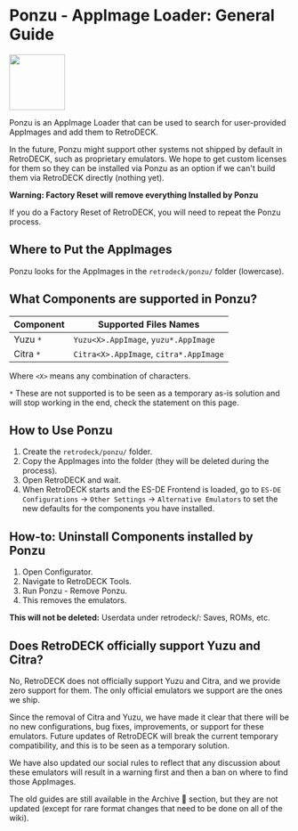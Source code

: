 # Ponzu - AppImage Loader: General Guide

<img src="../../../wiki_images/logos/ponzu-logo.png" width="100">

Ponzu is an AppImage Loader that can be used to search for user-provided AppImages and add them to RetroDECK.

In the future, Ponzu might support other systems not shipped by default in RetroDECK, such as proprietary emulators. We hope to get custom licenses for them so they can be installed via Ponzu as an option if we can't build them via RetroDECK directly (nothing yet).

**Warning: Factory Reset will remove everything Installed by Ponzu**

If you do a Factory Reset of RetroDECK, you will need to repeat the Ponzu process.

## Where to Put the AppImages

Ponzu looks for the AppImages in the `retrodeck/ponzu/` folder (lowercase).

## What Components are supported in Ponzu?

| Component | Supported Files Names |
|----------|-----------------|
| Yuzu `*`     | `Yuzu<X>.AppImage`, `yuzu*.AppImage` |
| Citra `*`   | `Citra<X>.AppImage`, `citra*.AppImage` |

Where `<X>` means any combination of characters.

`*` These are not supported is to be seen as a temporary as-is solution and will stop working in the end, check the statement on this page.

## How to Use Ponzu

1. Create the `retrodeck/ponzu/` folder.
2. Copy the AppImages into the folder (they will be deleted during the process).
3. Open RetroDECK and wait.
4. When RetroDECK starts and the ES-DE Frontend is loaded, go to `ES-DE Configurations` -> `Other Settings` -> `Alternative Emulators` to set the new defaults for the components you have installed.
 
## How-to: Uninstall Components installed by Ponzu

1. Open Configurator.
2. Navigate to RetroDECK Tools.
3. Run Ponzu - Remove Ponzu.
4. This removes the emulators.


**This will not be deleted:** Userdata under retrodeck/: Saves, ROMs, etc.

## Does RetroDECK officially support Yuzu and Citra?

No, RetroDECK does not officially support Yuzu and Citra, and we provide zero support for them. The only official emulators we support are the ones we ship.

Since the removal of Citra and Yuzu, we have made it clear that there will be no new configurations, bug fixes, improvements, or support for these emulators. Future updates of RetroDECK will break the current temporary compatibility, and this is to be seen as a temporary solution.

We have also updated our social rules to reflect that any discussion about these emulators will result in a warning first and then a ban on where to find those AppImages.

The old guides are still available in the Archive 📂 section, but they are not updated (except for rare format changes that need to be done on all of the wiki).
